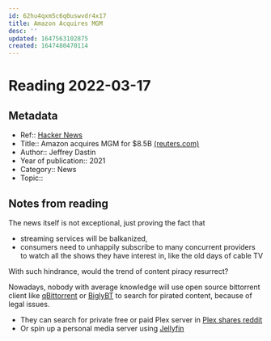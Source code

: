 ```yaml
---
id: 62hu4qxm5c6q0uswvdr4x17
title: Amazon Acquires MGM
desc: ''
updated: 1647563102875
created: 1647480470114
---
```

# Reading 2022-03-17

## Metadata

- Ref:: [Hacker News](https://news.ycombinator.com/item?id=27289924)
- Title:: Amazon acquires MGM for $8.5B [(reuters.com)](https://www.reuters.com/technology/amazon-snaps-up-james-bond-owner-mgm-845-bln-streaming-war-heats-up-2021-05-26/)
- Author:: Jeffrey Dastin
- Year of publication:: 2021
- Category:: News
- Topic:: 

## Notes from reading

The news itself is not exceptional, just proving the fact that 
- streaming services will be balkanized, 
- consumers need to unhappily subscribe to many concurrent providers to watch all the shows they have interest in, like the old days of cable TV

With such hindrance, would the trend of content piracy resurrect?

Nowadays, nobody with average knowledge will use open source bittorrent client like [qBittorrent](https://www.qbittorrent.org/) or [BiglyBT](https://www.biglybt.com/) to search for pirated content, because of legal issues. 
- They can search for private free or paid Plex server in [Plex shares reddit](https://www.reddit.com/r/plexshares/)
- Or spin up a personal media server using [Jellyfin](https://jellyfin.org/)